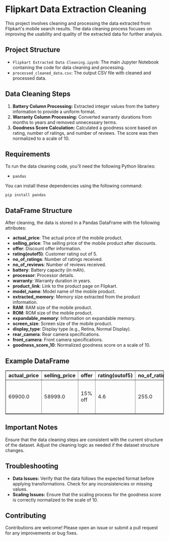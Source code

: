 <!DOCTYPE html>
<html lang="en">
<head>

</head>
<body>
    <h1>Flipkart Data Extraction Cleaning</h1>
    <p>This project involves cleaning and processing the data extracted from Flipkart's mobile search results. The data cleaning process focuses on improving the usability and quality of the extracted data for further analysis.</p>

<h2>Project Structure</h2>
<ul>
    <li><code>Flipkart Extracted Data Cleaning.ipynb</code>: The main Jupyter Notebook containing the code for data cleaning and processing.</li>
    <li><code>processed_cleaned_data.csv</code>: The output CSV file with cleaned and processed data.</li>
</ul>

<h2>Data Cleaning Steps</h2>
<ol>
    <li><strong>Battery Column Processing:</strong> Extracted integer values from the battery information to provide a uniform format.</li>
    <li><strong>Warranty Column Processing:</strong> Converted warranty durations from months to years and removed unnecessary terms.</li>
    <li><strong>Goodness Score Calculation:</strong> Calculated a goodness score based on rating, number of ratings, and number of reviews. The score was then normalized to a scale of 10.</li>
</ol>

<h2>Requirements</h2>
<p>To run the data cleaning code, you'll need the following Python libraries:</p>
<ul>
    <li><code>pandas</code></li>
</ul>
<p>You can install these dependencies using the following command:</p>
<pre><code>pip install pandas</code></pre>

<h2>DataFrame Structure</h2>
<p>After cleaning, the data is stored in a Pandas DataFrame with the following attributes:</p>
<ul>
    <li><strong>actual_price</strong>: The actual price of the mobile product.</li>
    <li><strong>selling_price</strong>: The selling price of the mobile product after discounts.</li>
    <li><strong>offer</strong>: Discount offer information.</li>
    <li><strong>rating(outof5)</strong>: Customer rating out of 5.</li>
    <li><strong>no_of_ratings</strong>: Number of ratings received.</li>
    <li><strong>no_of_reviews</strong>: Number of reviews received.</li>
    <li><strong>battery</strong>: Battery capacity (in mAh).</li>
    <li><strong>processor</strong>: Processor details.</li>
    <li><strong>warranty</strong>: Warranty duration in years.</li>
    <li><strong>product_link</strong>: Link to the product page on Flipkart.</li>
    <li><strong>model_name</strong>: Model name of the mobile product.</li>
    <li><strong>extracted_memory</strong>: Memory size extracted from the product information.</li>
    <li><strong>RAM</strong>: RAM size of the mobile product.</li>
    <li><strong>ROM</strong>: ROM size of the mobile product.</li>
    <li><strong>expandable_memory</strong>: Information on expandable memory.</li>
    <li><strong>screen_size</strong>: Screen size of the mobile product.</li>
    <li><strong>display_type</strong>: Display type (e.g., Retina, Normal Display).</li>
    <li><strong>rear_camera</strong>: Rear camera specifications.</li>
    <li><strong>front_camera</strong>: Front camera specifications.</li>
    <li><strong>goodness_score_10</strong>: Normalized goodness score on a scale of 10.</li>
</ul>

<h2>Example DataFrame</h2>
<table border="1">
    <thead>
        <tr>
            <th>actual_price</th>
            <th>selling_price</th>
            <th>offer</th>
            <th>rating(outof5)</th>
            <th>no_of_ratings</th>
            <th>no_of_reviews</th>
            <th>battery</th>
            <th>processor</th>
            <th>warranty</th>
            <th>product_link</th>
            <th>model_name</th>
            <th>extracted_memory</th>
            <th>RAM</th>
            <th>ROM</th>
            <th>expandable_memory</th>
            <th>screen_size</th>
            <th>display_type</th>
            <th>rear_camera</th>
            <th>front_camera</th>
            <th>goodness_score_10</th>
        </tr>
    </thead>
    <tbody>
        <tr>
            <td>69900.0</td>
            <td>58999.0</td>
            <td>15% off</td>
            <td>4.6</td>
            <td>255.0</td>
            <td>9906.0</td>
            <td>Unknown</td>
            <td>A15 Bionic Chip, 6 Core Processor</td>
            <td>1 Year</td>
            <td><a href="https://www.flipkart.com/apple-iphone-14-starlight-128-gb/p/itm2b717b2e91b67">Link</a></td>
            <td>APPLE iPhone 14</td>
            <td>128 GB</td>
            <td>Unknown</td>
            <td>128 GB</td>
            <td>Not Expandable</td>
            <td>15.49 cm</td>
            <td>Retina</td>
            <td>24.0MP</td>
            <td>12MP</td>
            <td>9.6</td>
        </tr>
        <!-- Add more rows as needed -->
    </tbody>
</table>

<h2>Important Notes</h2>
<p>Ensure that the data cleaning steps are consistent with the current structure of the dataset. Adjust the cleaning logic as needed if the dataset structure changes.</p>

<h2>Troubleshooting</h2>
<ul>
    <li><strong>Data Issues:</strong> Verify that the data follows the expected format before applying transformations. Check for any inconsistencies or missing values.</li>
    <li><strong>Scaling Issues:</strong> Ensure that the scaling process for the goodness score is correctly normalized to the scale of 10.</li>
</ul>

<h2>Contributing</h2>
<p>Contributions are welcome! Please open an issue or submit a pull request for any improvements or bug fixes.</p>
</body>
</html>

